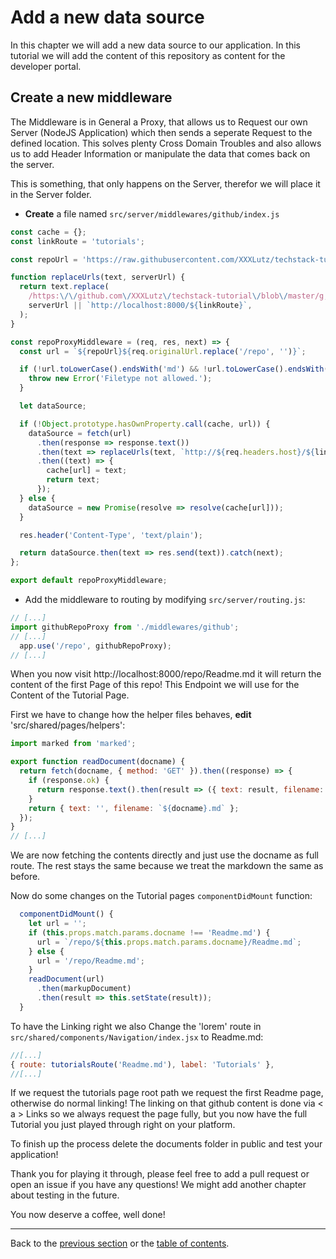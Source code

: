 # Add a new data source

In this chapter we will add a new data source to our application. In this
tutorial we will add the content of this repository as content for the developer portal.

## Create a new middleware

The Middleware is in General a Proxy, that allows us to Request our own Server (NodeJS Application) which then sends a seperate Request to the defined location. This solves plenty Cross Domain Troubles and also allows us to add Header Information or manipulate the data that comes back on the server.

This is something, that only happens on the Server, therefor we will place it in the Server folder.

* **Create** a file named `src/server/middlewares/github/index.js`

```js
const cache = {};
const linkRoute = 'tutorials';

const repoUrl = 'https://raw.githubusercontent.com/XXXLutz/techstack-tutorial/master';

function replaceUrls(text, serverUrl) {
  return text.replace(
    /https:\/\/github.com\/XXXLutz\/techstack-tutorial\/blob\/master/g,
    serverUrl || `http://localhost:8000/${linkRoute}`,
  );
}

const repoProxyMiddleware = (req, res, next) => {
  const url = `${repoUrl}${req.originalUrl.replace('/repo', '')}`;

  if (!url.toLowerCase().endsWith('md') && !url.toLowerCase().endsWith('markdown')) {
    throw new Error('Filetype not allowed.');
  }

  let dataSource;

  if (!Object.prototype.hasOwnProperty.call(cache, url)) {
    dataSource = fetch(url)
      .then(response => response.text())
      .then(text => replaceUrls(text, `http://${req.headers.host}/${linkRoute}`))
      .then((text) => {
        cache[url] = text;
        return text;
      });
  } else {
    dataSource = new Promise(resolve => resolve(cache[url]));
  }

  res.header('Content-Type', 'text/plain');

  return dataSource.then(text => res.send(text)).catch(next);
};

export default repoProxyMiddleware;
```

* Add the middleware to routing by modifying `src/server/routing.js`:

```js
// [...]
import githubRepoProxy from './middlewares/github';
// [...]
  app.use('/repo', githubRepoProxy);
// [...]
```

When you now visit http://localhost:8000/repo/Readme.md it will return the content of the first Page of this repo! This Endpoint we will use for the Content of the Tutorial Page.

First we have to change how the helper files behaves, **edit** 'src/shared/pages/helpers':

```jsx
import marked from 'marked';

export function readDocument(docname) {
  return fetch(docname, { method: 'GET' }).then((response) => {
    if (response.ok) {
      return response.text().then(result => ({ text: result, filename: `${docname}.md` }));
    }
    return { text: '', filename: `${docname}.md` };
  });
}
// [...]
```

We are now fetching the contents directly and just use the docname as full route. The rest stays the same because we treat the markdown the same as before.

Now do some changes on the Tutorial pages `componentDidMount` function:

```jsx
  componentDidMount() {
    let url = '';
    if (this.props.match.params.docname !== 'Readme.md') {
      url = `/repo/${this.props.match.params.docname}/Readme.md`;
    } else {
      url = '/repo/Readme.md';
    }
    readDocument(url)
      .then(markupDocument)
      .then(result => this.setState(result));
  }
```

To have the Linking right we also Change the 'lorem' route in `src/shared/components/Navigation/index.jsx` to Readme.md:

```jsx
//[...]
{ route: tutorialsRoute('Readme.md'), label: 'Tutorials' },
//[...]
```

If we request the tutorials page root path we request the first Readme page, otherwise do normal linking! The linking on that github content is done via < a > Links so we always request the page fully, but you now have the full Tutorial you just played through right on your platform.

To finish up the process delete the documents folder in public and test your application!

Thank you for playing it through, please feel free to add a pull request or open an issue if you have any questions! We might add another chapter about testing in the future.

You now deserve a coffee, well done!

---

Back to the [previous section](https://github.com/XXXLutz/techstack-tutorial/blob/master/09-managing-content/Readme.md) or the [table of contents](https://github.com/XXXLutz/techstack-tutorial/blob/master/Readme.md).
